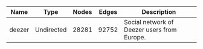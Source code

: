 | Name | Type | Nodes | Edges | Description |
| ---- | ---- | ----- | ----- | ----------- |
| deezer | Undirected | 28281 | 92752 | Social network of Deezer users from Europe. |